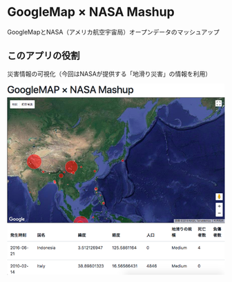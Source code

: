 # GoogleMap × NASA Mashup
GoogleMapとNASA（アメリカ航空宇宙局）オープンデータのマッシュアップ

## このアプリの役割
災害情報の可視化（今回はNASAが提供する「地滑り災害」の情報を利用）

![image](https://github.com/tanakadaichi1989/googlemap-nasa-mashup/blob/master/image.png)
